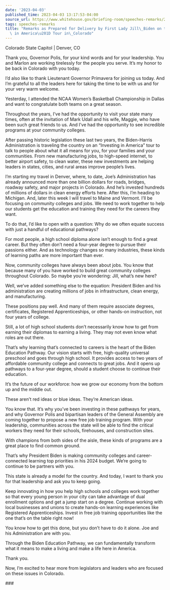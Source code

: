 ```yaml
---
date: '2023-04-03'
published_time: 2023-04-03 13:17:53-04:00
source_url: https://www.whitehouse.gov/briefing-room/speeches-remarks/2023/04/03/remarks-as-prepared-for-delivery-by-first-lady-jill-biden-on-the-investing-in-america-tour-in-colorado/
tags: speeches-remarks
title: "Remarks as Prepared for Delivery by First Lady Jill\_Biden on the \u201CInvesting\
  \ in America\u201D Tour in\_Colorado"
---
```

 
Colorado State Capitol | Denver, CO

Thank you, Governor Polis, for your kind words and for your leadership.
You and Marlon are working tirelessly for the people you serve. It’s my
honor to be back in Colorado with you today.   
  
I’d also like to thank Lieutenant Governor Primavera for joining us
today. And I’m grateful to all the leaders here for taking the time to
be with us and for your very warm welcome.   
  
Yesterday, I attended the NCAA Women’s Basketball Championship in Dallas
and want to congratulate both teams on a great season.   
  
Throughout the years, I’ve had the opportunity to visit your state many
times, often at the invitation of Mark Udall and his wife, Maggie, who
have been such great friends to us. And I’ve had the opportunity to see
incredible programs at your community colleges.   
  
After passing historic legislation these last two years, the
Biden-Harris Administration is traveling the country on an “Investing in
America” tour to talk to people about what it all means for you, for
your families and your communities. From new manufacturing jobs, to
high-speed internet, to better airport safety, to clean water, these new
investments are helping leaders in states, cities, and rural areas
improve people’s lives.   
  
I’m starting my travel in Denver, where, to date, Joe’s Administration
has already announced more than one billion dollars for roads, bridges,
roadway safety, and major projects in Colorado. And he’s invested
hundreds of millions of dollars in clean energy efforts here. After
this, I’m heading to Michigan. And, later this week I will travel to
Maine and Vermont. I’ll be focusing on community colleges and jobs. We
need to work together to help our students get the education and
training they need for the careers they want.    
  
To do that, I’d like to open with a question: Why do we often equate
success with just a handful of educational pathways?   
  
For most people, a high school diploma alone isn’t enough to find a
great career. But they often don’t need a four-year degree to pursue
their passions either. And as technology changes so many industries,
these kinds of learning paths are more important than ever.  
  
Now, community colleges have always been about jobs. You know that
because many of you have worked to build great community colleges
throughout Colorado. So maybe you’re wondering: Jill, what’s new here?  
  
Well, we’ve added something else to the equation: President Biden and
his administration are creating millions of jobs in infrastructure,
clean energy, and manufacturing.   
  
These positions pay well. And many of them require associate degrees,
certificates, Registered Apprenticeships, or other hands-on instruction,
not four years of college.   
  
Still, a lot of high school students don’t necessarily know how to get
from earning their diplomas to earning a living. They may not even know
what roles are out there.   
  
That’s why learning that’s connected to careers is the heart of the
Biden Education Pathway. Our vision starts with free, high-quality
universal preschool and goes through high school. It provides access to
two years of affordable community college and connects to great jobs.
And it opens up pathways to a four-year degree, should a student choose
to continue their education.  
  
It’s the future of our workforce: how we grow our economy from the
bottom up and the middle out.  
  
These aren’t red ideas or blue ideas. They’re American ideas.   
  
You know that. It’s why you’ve been investing in these pathways for
years, and why Governor Polis and bipartisan leaders of the General
Assembly are coming together to propose a new free job training program.
With your leadership, communities across the state will be able to find
the critical workers they need for their schools, firehouses, and
construction sites.  
  
With champions from both sides of the aisle, these kinds of programs are
a great place to find common ground.   
  
That’s why President Biden is making community colleges and
career-connected learning top priorities in his 2024 budget. We’re going
to continue to be partners with you.   
  
This state is already a model for the country. And today, I want to
thank you for that leadership and ask you to keep going.  
  
Keep innovating in how you help high schools and colleges work together
so that every young person in your city can take advantage of dual
enrollment options and get a jump start on a degree. Continue working
with local businesses and unions to create hands-on learning experiences
like Registered Apprenticeships. Invest in free job training
opportunities like the one that’s on the table right now!    
  
You know how to get this done, but you don’t have to do it alone. Joe
and his Administration are with you.   
  
Through the Biden Education Pathway, we can fundamentally transform what
it means to make a living and make a life here in America.  
  
Thank you.  
  
Now, I’m excited to hear more from legislators and leaders who are
focused on these issues in Colorado.

\###
